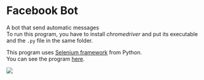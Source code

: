 # Facebook Bot
 A bot that send automatic messages   
 To run this program, you have to install *chromedriver* and put its executable and the `.py` file in the same folder.
 
 This program uses [Selenium framework](https://www.selenium.dev/) from Python.  
 You can see the program [here](https://github.com/KenzoBH/Facebook-Bot/blob/main/facebook-bot.py).

![](https://github.com/KenzoBH/Data-Science/blob/main/Images/fb-bot-preview.gif)
